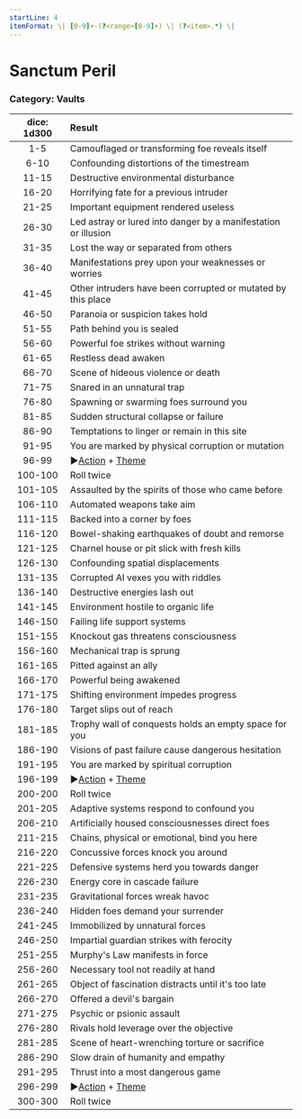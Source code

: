 ```yaml
---
startLine: 4
itemFormat: \| [0-9]+-(?<range>[0-9]+) \| (?<item>.*) \|
---
```

# Sanctum Peril
### Category: Vaults

| dice: 1d300 | Result |
|:----:|:-------|
| 1-5 | Camouflaged or transforming foe reveals itself |
| 6-10 | Confounding distortions of the timestream |
| 11-15 | Destructive environmental disturbance |
| 16-20 | Horrifying fate for a previous intruder |
| 21-25 | Important equipment rendered useless |
| 26-30 | Led astray or lured into danger by a manifestation or illusion |
| 31-35 | Lost the way or separated from others |
| 36-40 | Manifestations prey upon your weaknesses or worries |
| 41-45 | Other intruders have been corrupted or mutated by this place |
| 46-50 | Paranoia or suspicion takes hold |
| 51-55 | Path behind you is sealed |
| 56-60 | Powerful foe strikes without warning |
| 61-65 | Restless dead awaken |
| 66-70 | Scene of hideous violence or death |
| 71-75 | Snared in an unnatural trap |
| 76-80 | Spawning or swarming foes surround you |
| 81-85 | Sudden structural collapse or failure |
| 86-90 | Temptations to linger or remain in this site |
| 91-95 | You are marked by physical corruption or mutation |
| 96-99 | ▶[Action](Core_Action.md) + [Theme](Core_Theme.md) |
| 100-100 | Roll twice |
| 101-105 | Assaulted by the spirits of those who came before |
| 106-110 | Automated weapons take aim |
| 111-115 | Backed into a corner by foes |
| 116-120 | Bowel-shaking earthquakes of doubt and remorse |
| 121-125 | Charnel house or pit slick with fresh kills |
| 126-130 | Confounding spatial displacements |
| 131-135 | Corrupted AI vexes you with riddles |
| 136-140 | Destructive energies lash out |
| 141-145 | Environment hostile to organic life |
| 146-150 | Failing life support systems |
| 151-155 | Knockout gas threatens consciousness |
| 156-160 | Mechanical trap is sprung |
| 161-165 | Pitted against an ally |
| 166-170 | Powerful being awakened |
| 171-175 | Shifting environment impedes progress |
| 176-180 | Target slips out of reach |
| 181-185 | Trophy wall of conquests holds an empty space for you |
| 186-190 | Visions of past failure cause dangerous hesitation |
| 191-195 | You are marked by spiritual corruption |
| 196-199 | ▶[Action](Core_Action.md) + [Theme](Core_Theme.md) |
| 200-200 | Roll twice |
| 201-205 | Adaptive systems respond to confound you |
| 206-210 | Artificially housed consciousnesses direct foes |
| 211-215 | Chains, physical or emotional, bind you here |
| 216-220 | Concussive forces knock you around |
| 221-225 | Defensive systems herd you towards danger |
| 226-230 | Energy core in cascade failure |
| 231-235 | Gravitational forces wreak havoc |
| 236-240 | Hidden foes demand your surrender |
| 241-245 | Immobilized by unnatural forces |
| 246-250 | Impartial guardian strikes with ferocity |
| 251-255 | Murphy&#x27;s Law manifests in force |
| 256-260 | Necessary tool not readily at hand |
| 261-265 | Object of fascination distracts until it&#x27;s too late |
| 266-270 | Offered a devil&#x27;s bargain |
| 271-275 | Psychic or psionic assault |
| 276-280 | Rivals hold leverage over the objective |
| 281-285 | Scene of heart-wrenching torture or sacrifice |
| 286-290 | Slow drain of humanity and empathy |
| 291-295 | Thrust into a most dangerous game |
| 296-299 | ▶[Action](Core_Action.md) + [Theme](Core_Theme.md) |
| 300-300 | Roll twice |